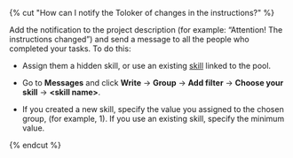 {% cut "How can I notify the Toloker of changes in the instructions?" %}

Add the notification to the project description (for example: “Attention! The instructions changed”) and send a message to all the people who completed your tasks. To do this:

- Assign them a hidden skill, or use an existing [skill](../../../../guide/concepts/nav-assign.md) linked to the pool.

- Go to **Messages** and click **Write** → **Group** → **Add filter** → **Choose your skill** → **&lt;skill name&gt;**.

- If you created a new skill, specify the value you assigned to the chosen group, (for example, 1). If you use an existing skill, specify the minimum value.

{% endcut %}